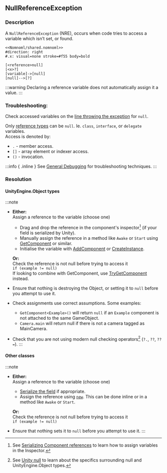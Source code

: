 ## NullReferenceException
### Description
A `NullReferenceException` (NRE), occurs when code tries to access a variable which isn’t set, or found.  

```nomnoml
<<Nomnoml/shared.nomnoml>>
#direction: right
#.x: visual=none stroke=#f55 body=bold

[<reference>null]
[<x>?]
[variable]->[null]
[null]-->[?]
```

:::warning
Declaring a reference variable does not automatically assign it a value.
:::

### Troubleshooting:
Check accessed variables on the [line throwing the exception](../Stack%20Traces.md) for `null`.  

Only [reference types](../../Value%20And%20Reference%20Types.md) can be `null`. Ie. `class`, `interface`, or `delegate` variables.  
Access is denoted by:
- `.`  - member access.
- `[]` - array element or indexer access.
- `()` - invocation.

:::info { .inline }
See [General Debugging](../../Debugging.md) for troubleshooting techniques.
:::

### Resolution
#### UnityEngine.Object types
:::note
- **Either:**  
    Assign a reference to the variable (choose one)
    - Drag and drop the reference in the component's inspector[^1] (if your field is serialized by Unity).  
    - Manually assign the reference in a method like `Awake` or `Start` using [GetComponent](https://docs.unity3d.com/ScriptReference/GameObject.GetComponent.html) or similar.
    - Initialise the variable with [AddComponent](https://docs.unity3d.com/ScriptReference/GameObject.AddComponent.html) or [CreateInstance](https://docs.unity3d.com/ScriptReference/ScriptableObject.CreateInstance.html).

    **Or:**  
    Check the reference is not null before trying to access it  
    `if (example != null)`  
    If looking to combine with GetComponent, use [TryGetComponent](https://docs.unity3d.com/ScriptReference/Component.TryGetComponent.html) instead.
- Ensure that nothing is destroying the Object, or setting it to `null` before you attempt to use it.
- Check assignments use correct assumptions. Some examples: 
   - `GetComponent<Example>()` will return `null` if an `Example` component is not attached to the same GameObject.  
   - `Camera.main` will return null if there is not a camera tagged as MainCamera.  
- Check that you are not using modern null checking operators[^2] (`?.`, `??`, `??=`).
:::
#### Other classes
:::note
- **Either:**  
   Assign a reference to the variable (choose one)
    - [Serialize the field](../../Variables/Serialization/Serialization%201/Serializing%20A%20Field%201.md) if appropriate.
    - Assign the reference using [`new`](https://docs.microsoft.com/en-us/dotnet/csharp/language-reference/operators/new-operator). This can be done inline or in a method like `Awake` or `Start`.

   **Or:**  
   Check the reference is not null before trying to access it  
   `if (example != null)`
- Ensure that nothing sets it to `null` before you attempt to use it.
:::

[^1]: See [Serializing Component references](../../Variables/Other%20Members/Serializing%20Component%20References.md) to learn how to assign variables in the Inspector.  
[^2]: See [Unity null](../../Other/Unity%20Null.md) to learn about the specifics surrounding null and UnityEngine.Object types.